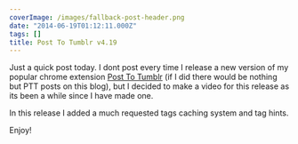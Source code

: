 ```yaml
---
coverImage: /images/fallback-post-header.png
date: "2014-06-19T01:12:11.000Z"
tags: []
title: Post To Tumblr v4.19
---
```


Just a quick post today. I dont post every time I release a new version of my popular chrome extension [Post To Tumblr](https://chrome.google.com/webstore/detail/post-to-tumblr/dbpicbbcpanckagpdjflgojlknomoiah?hl=en) (if I did there would be nothing but PTT posts on this blog), but I decided to make a video for this release as its been a while since I have made one.

<!-- more -->

In this release I added a much requested tags caching system and tag hints.

Enjoy!
